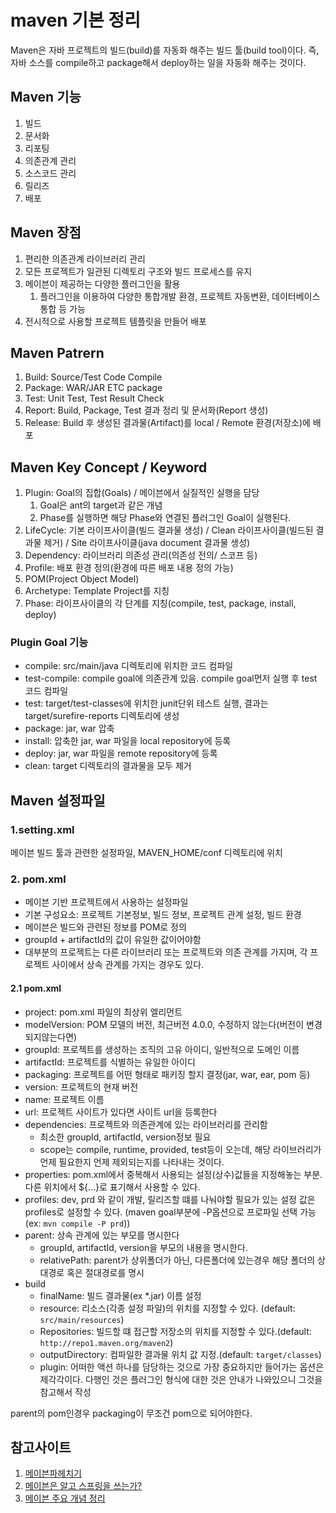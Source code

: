 # maven 기본 정리

Maven은 자바 프로젝트의 빌드(build)를 자동화 해주는 빌드 툴(build tool)이다.
즉, 자바 소스를 compile하고 package해서 deploy하는 일을 자동화 해주는 것이다.

## Maven 기능

1. 빌드
2. 문서화
3. 리포팅
4. 의존관계 관리
5. 소스코드 관리
6. 릴리즈
7. 배포

## Maven 장점

1. 편리한 의존관계 라이브러리 관리
2. 모든 프로젝트가 일관된 디렉토리 구조와 빌드 프로세스를 유지
3. 메이븐이 제공하는 다양한 플러그인을 활용
   1. 플러그인을 이용하여 다양한 통합개발 환경, 프로젝트 자동변환, 데이터베이스 통합 등 가능
4. 전시적으로 사용할 프로젝트 템플릿을 만들어 배포

## Maven Patrern

1. Build: Source/Test Code Compile
2. Package: WAR/JAR ETC package
3. Test: Unit Test, Test Result Check
4. Report: Build, Package, Test 결과 정리 및 문서화(Report 생성)
5. Release: Build 후 생성된 결과물(Artifact)를 local / Remote 환경(저장소)에 배포

## Maven Key Concept / Keyword

1. Plugin: Goal의 집합(Goals) / 메이븐에서 실질적인 실행을 담당
   1. Goal은 ant의 target과 같은 개념
   2. Phase를 실행하면 해당 Phase와 연결된 플러그인 Goal이 실행된다.
2. LifeCycle: 기본 라이프사이클(빌드 결과물 생성) / Clean 라이프사이클(빌드된 결과물 제거) / Site 라이프사이클(java document 결과물 생성)
3. Dependency: 라이브러리 의존성 관리(의존성 전의/ 스코프 등)
4. Profile: 배포 환경 정의(환경에 따른 배포 내용 정의 가능)
5. POM(Project Object Model)
6. Archetype: Template Project를 지칭
7. Phase: 라이프사이클의 각 단계를 지칭(compile, test, package, install, deploy)

### Plugin Goal 기능

* compile: src/main/java 디렉토리에 위치한 코드 컴파일
* test-compile: compile goal에 의존관계 있음. compile goal먼저 실행 후 test 코드 컴파일
* test: target/test-classes에 위치한 junit단위 테스트 실행, 결과는 target/surefire-reports 디렉토리에 생성
* package: jar, war 압축
* install: 압축한 jar, war 파일을 local repository에 등록
* deploy: jar, war 파일을 remote repository에 등록
* clean: target 디렉토리의 결과물을 모두 제거


## Maven 설정파일

### 1.setting.xml

메이븐 빌드 툴과 관련한 설정파일, MAVEN_HOME/conf 디렉토리에 위치

### 2. pom.xml

* 메이븐 기반 프로젝트에서 사용하는 설정파일
* 기본 구성요소: 프로젝트 기본정보, 빌드 정보, 프로젝트 관계 설정, 빌드 환경
* 메이븐은 빌드와 관련된 정보를 POM로 정의
* groupId + artifactId의 값이 유일한 값이어야함
* 대부분의 프로젝트는 다른 라이브러리 또는 프로젝트와 의존 관계를 가지며, 각 프로젝트 사이에서 상속 관계를 가지는 경우도 있다.

#### 2.1 pom.xml

* project: pom.xml 파일의 최상위 엘리먼트
* modelVersion: POM 모델의 버전, 최근버전 4.0.0, 수정하지 않는다(버전이 변경되지않는다면)
* groupId: 프로젝트를 생성하는 조직의 고유 아이디, 일반적으로 도메인 이름
* artifactId: 프로젝트를 식별하는 유일한 아이디
* packaging: 프로젝트를 어떤 형태로 패키징 할지 결정(jar, war, ear, pom 등)
* version: 프로젝트의 현재 버전
* name: 프로젝트 이름
* url: 프로젝트 사이트가 있다면 사이트 url을 등록한다
* dependencies: 프로젝트와 의존관계에 있는 라이브러리를 관리함
  * 최소한 groupId, artifactId, version정보 필요
  * scope는 compile, runtime, provided, test등이 오는데, 해당 라이브러리가 언제 필요한지 언제 제외되는지를 나타내는 것이다.
* properties: pom.xml에서 중복해서 사용되는 설정(상수)값들을 지정해놓는 부분. 다른 위치에서 ${...}로 표기해서 사용할 수 있다.
* profiles: dev, prd 와 같이 개발, 릴리즈할 떄를 나눠야할 필요가 있는 설정 값은 profiles로 설정할 수 있다. (maven goal부분에 -P옵션으로 프로파일 선택 가능(ex: ``mvn compile -P prd``))
* parent: 상속 관계에 있는 부모를 명시한다
  * groupId, artifactId, version을 부모의 내용을 명시한다.
  * relativePath: parent가 상위폴더가 아닌, 다른폴더에 있는경우 해당 폴더의 상대경로 혹은 절대경로를 명시
* build
  * finalName: 빌드 결과물(ex *.jar) 이름 설정
  * resource: 리소스(각종 설정 파일)의 위치를 지정할 수 있다. (default: ``src/main/resources``)
  * Repositories: 빌드할 떄 접근할 저장소의 위치를 지정할 수 있다.(default: ``http://repo1.maven.org/maven2``)
  * outputDirectory: 컴파일한 결과물 위치 값 지정.(default: ``target/classes``)
  * plugin: 어떠한 액션 하나를 담당하는 것으로 가장 중요하지만 들어가는 옵션은 제각각이다. 다행인 것은 플러그인 형식에 대한 것은 안내가 나와있으니 그것을 참고해서 작성

parent의 pom인경우 packaging이 무조건 pom으로 되어야한다.


## 참고사이트

1. [메이븐파헤치기](https://www.slideshare.net/ssuser5445b7/ss-56566336?qid=927855f5-7c8a-4f88-a834-d31292324fd2&v=&b=&from_search=4%20%EC%B6%9C%EC%B2%98:%20https://jeong-pro.tistory.com/168%20[%EA%B8%B0%EB%B3%B8%EA%B8%B0%EB%A5%BC%20%EC%8C%93%EB%8A%94%20%EC%A0%95%EC%95%84%EB%A7%88%EC%B6%94%EC%96%B4%20%EC%BD%94%EB%94%A9%EB%B8%94%EB%A1%9C%EA%B7%B8)
2. [메이븐은 알고 스프링을 쓰는가?](https://jeong-pro.tistory.com/168)
3. [메이븐 주요 개념 정리](https://goddaehee.tistory.com/48)